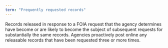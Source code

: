 ```yaml
---
term: "Frequently requested records"
---
```


Records released in response to a FOIA request that the agency determines have become or are likely to become the subject of subsequent requests for substantially the same records.  Agencies proactively post online any releasable records that have been requested three or more times.

